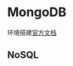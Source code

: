 # MongoDB

环境搭建[官方文档](https://docs.mongodb.com/manual/tutorial/install-mongodb-on-ubuntu/#install-community-ubuntu-pkg)

## NoSQL